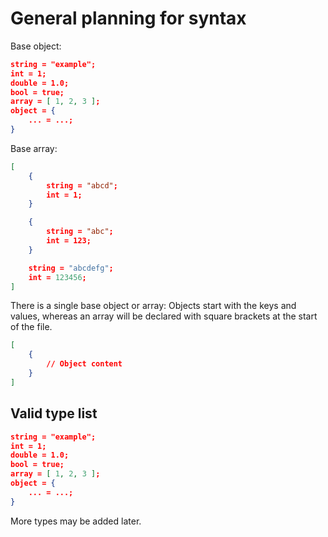 # General planning for syntax

Base object:

<!-- TODO: Replace JSON markdown styling -->

```json
string = "example";
int = 1;
double = 1.0;
bool = true;
array = [ 1, 2, 3 ];
object = {
    ... = ...;
}
```

Base array:
```json
[
    {
        string = "abcd";
        int = 1;
    }

    {
        string = "abc";
        int = 123;
    }

    string = "abcdefg";
    int = 123456;
]
```

There is a single base object or array:
Objects start with the keys and values,
whereas an array will be declared with square brackets at the start of the file.

```json
[
    {
        // Object content
    }
]
```

## Valid type list

```json
string = "example";
int = 1;
double = 1.0;
bool = true;
array = [ 1, 2, 3 ];
object = {
    ... = ...;
}
```

More types may be added later.
